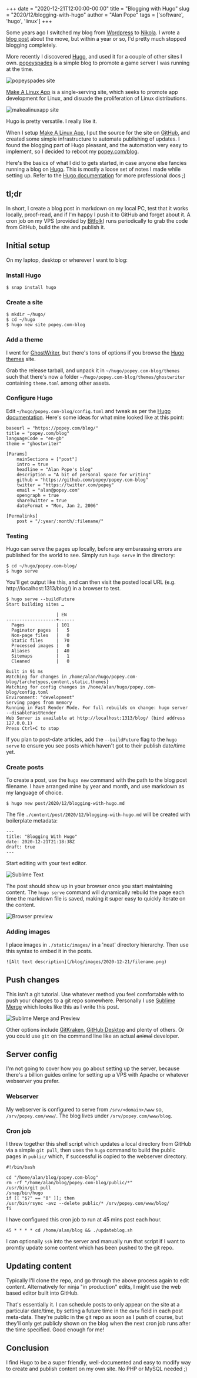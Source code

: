 +++
date = "2020-12-21T12:00:00-00:00"
title = "Blogging with Hugo"
slug = "2020/12/blogging-with-hugo"
author = "Alan Pope"
tags = ['software', 'hugo', 'linux']
+++

Some years ago I switched my blog from [Wordpress](https://wordpress.com/) to [Nikola](https://getnikola.com/). I wrote a [blog post](https://popey.com/blog/2017/04/switching-from-wordpress-to-nikola/) about the move, but within a year or so, I'd pretty much stopped blogging completely. 

More recently I discovered [Hugo](https://gohugo.io/), and used it for a couple of other sites I own. [popeyspades](https://popeyspad.es/) is a simple blog to promote a game server I was running at the time. 

![popeyspades site](/blog/images/2020-12-21/popeyspades.png)

[Make A Linux App](https://makealinux.app/) is a single-serving site, which seeks to promote app development for Linux, and disuade the proliferation of Linux distributions. 

![makealinuxapp site](/blog/images/2020-12-21/makealinuxapp.png)

Hugo is pretty versatile. I really like it.

When I setup [Make A Linux App](https://makealinux.app/), I put the source for the site on [GitHub](https://github.com/popey/makealinux.app), and created some simple infrastructure to automate publishing of updates. I found the blogging part of Hugo pleasant, and the automation very easy to implement, so I decided to reboot my [popey.com/blog](https://popey.com/blog). 

Here's the basics of what I did to gets started, in case anyone else fancies running a blog on [Hugo](https://gohugo.io/). This is mostly a loose set of notes I made while setting up. Refer to the [Hugo documentation](https://gohugo.io/getting-started/) for more professional docs ;)

## tl;dr

In short, I create a blog post in markdown on my local PC, test that it works locally, proof-read, and if I'm happy I push it to GitHub and forget about it. A cron job on my VPS (provided by [Bitfolk](https://bitfolk.com/)) runs periodically to grab the code from GitHub, build the site and publish it. 

## Initial setup

On my laptop, desktop or wherever I want to blog:

### Install Hugo

`$ snap install hugo`

### Create a site

```
$ mkdir ~/hugo/
$ cd ~/hugo
$ hugo new site popey.com-blog
```

### Add a theme

I went for [GhostWriter](https://github.com/roryg/ghostwriter), but there's tons of options if you browse the [Hugo themes](https://themes.gohugo.io/) site.

Grab the release tarball, and unpack it in `~/hugo/popey.com-blog/themes` such that there's now a folder `~/hugo/popey.com-blog/themes/ghostwriter` containing `theme.toml` among other assets.

### Configure Hugo

Edit `~/hugo/popey.com-blog/config.toml` and tweak as per the [Hugo documentation](https://gohugo.io/getting-started/configuration/). Here's some ideas for what mine looked like at this point:

```
baseurl = "https://popey.com/blog/"
title = "popey.com/blog"
languageCode = "en-gb"
theme = "ghostwriter"

[Params]
    mainSections = ["post"]
    intro = true
    headline = "Alan Pope's blog"
    description = "A bit of personal space for writing"
    github = "https://github.com/popey/popey.com-blog"
    twitter = "https://twitter.com/popey"
    email = "alan@popey.com"
    opengraph = true
    shareTwitter = true
    dateFormat = "Mon, Jan 2, 2006"

[Permalinks]
    post = "/:year/:month/:filename/"
```

### Testing

Hugo can serve the pages up locally, before any embarassing errors are published for the world to see. Simply run `hugo serve` in the directory:

```
$ cd ~/hugo/popey.com-blog/
$ hugo serve
```

You'll get output like this, and can then visit the posted local URL (e.g. http://localhost:1313/blog/) in a browser to test.

```
$ hugo serve --buildFuture
Start building sites … 

                   | EN   
-------------------+------
  Pages            | 101  
  Paginator pages  |   5  
  Non-page files   |   0  
  Static files     |  70  
  Processed images |   0  
  Aliases          |  40  
  Sitemaps         |   1  
  Cleaned          |   0  

Built in 91 ms
Watching for changes in /home/alan/hugo/popey.com-blog/{archetypes,content,static,themes}
Watching for config changes in /home/alan/hugo/popey.com-blog/config.toml
Environment: "development"
Serving pages from memory
Running in Fast Render Mode. For full rebuilds on change: hugo server --disableFastRender
Web Server is available at http://localhost:1313/blog/ (bind address 127.0.0.1)
Press Ctrl+C to stop

```

If you plan to post-date articles, add the `--buildFuture` flag to the `hugo serve` to ensure you see posts which haven't got to their publish date/time yet.

### Create posts

To create a post, use the `hugo new` command with the path to the blog post filename. I have arranged mine by year and month, and use markdown as my language of choice.

`$ hugo new post/2020/12/blogging-with-hugo.md`

The file `./content/post/2020/12/blogging-with-hugo.md` will be created with boilerplate metadata:

```
---
title: "Blogging With Hugo"
date: 2020-12-21T21:18:38Z
draft: true
---
```

Start editing with your text editor. 

![Sublime Text](/blog/images/2020-12-21/st-preview_50.png)

The post should show up in your browser once you start maintaining content. The `hugo serve` command will dynamically rebuild the page each time the markdown file is saved, making it super easy to quickly iterate on the content.

![Browser preview](/blog/images/2020-12-21/browser_50.png)

### Adding images

I place images in `./static/images/` in a 'neat' directory hierarchy. Then use this syntax to embed it in the posts.

`![Alt text description](/blog/images/2020-12-21/filename.png)`

## Push changes

This isn't a git tutorial. Use whatever method you feel comfortable with to push your changes to a git repo somewhere. Personally I use [Sublime Merge](https://snapcraft.io/sublime-merge) which looks like this as I write this post.

![Sublime Merge and Preview](/blog/images/2020-12-21/sm-preview_50.png)

Other options include [GitKraken](https://www.gitkraken.com/), [GitHub Desktop](https://desktop.github.com/) and plenty of others. Or you could use `git` on the command line like an actual ~~animal~~ developer.

## Server config

I'm not going to cover how you go about setting up the server, because there's a billion guides online for setting up a VPS with Apache or whatever webserver you prefer. 

### Webserver

My webserver is configured to serve from `/srv/<domain>/www` so, `/srv/popey.com/www/`. The blog lives under `/srv/popey.com/www/blog`.

### Cron job

I threw together this shell script which updates a local directory from GitHub via a simple `git pull`, then uses the `hugo` command to build the public pages in `public/` which, if successful is copied to the webserver directory.

```
#!/bin/bash

cd "/home/alan/blog/popey.com-blog"
rm -rf "/home/alan/blog/popey.com-blog/public/*"
/usr/bin/git pull
/snap/bin/hugo
if [[ "$?" == "0" ]]; then
/usr/bin/rsync -avz --delete public/* /srv/popey.com/www/blog/
fi
```

I have configured this cron job to run at 45 mins past each hour.

`45 * * * * cd /home/alan/blog && ./updateblog.sh`

I can optionally `ssh` into the server and manually run that script if I want to promtly update some content which has been pushed to the git repo.

## Updating content

Typically I'll clone the repo, and go through the above process again to edit content. Alternatively for ninja "in production" edits, I might use the web based editor built into GitHub.

That's essentially it. I can schedule posts to only appear on the site at a particular date/time, by setting a future time in the `date` field in each post meta-data. They're public in the git repo as soon as I push of course, but they'll only get publicly shown on the blog when the next cron job runs after the time specified. Good enough for me! 

## Conclusion

I find Hugo to be a super friendly, well-documented and easy to modify way to create and publish content on my own site. No PHP or MySQL needed ;)
